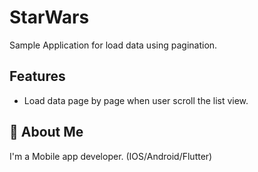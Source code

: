 # StarWars
Sample Application for load data using pagination. 


## Features

- Load data page by page when user scroll the list view.


## 🚀 About Me
I'm a Mobile app developer. (IOS/Android/Flutter)
